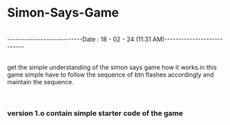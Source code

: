 # Simon-Says-Game
<br>---------------------------Date : 18 - 02 - 24 (11:31 AM)---------------------------<br>
<br> <p>get the simple understanding of the simon says game how it works.in this game simple have to follow the sequence of btn flashes accordingly and maintain the sequence.</p>
<br> <h3>version 1.o contain simple starter code of the game</h3> 

